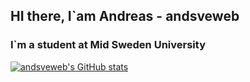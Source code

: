 ## HI there, I`am Andreas - andsveweb
### I`m a student at Mid Sweden University
[![andsveweb's GitHub stats](https://github-readme-stats.vercel.app/api?username=andsveweb)](https://github.com/andsveweb/github-readme-stats)

